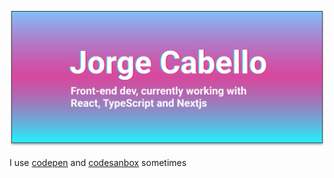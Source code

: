 
![I'm Jorge Cabello](https://raw.githubusercontent.com/dokeet/dokeet/master/home.svg)

I use [codepen](https://codepen.io/dok) and [codesanbox](https://codesandbox.io/u/dokeet) sometimes

<!--
**dokeet/dokeet** is a ✨ _special_ ✨ repository because its `README.md` (this file) appears on your GitHub profile.

Here are some ideas to get you started:

- 🔭 I’m currently working on ...
- 🌱 I’m currently learning ...
- 👯 I’m looking to collaborate on ...
- 🤔 I’m looking for help with ...
- 💬 Ask me about ...
- 📫 How to reach me: ...
- 😄 Pronouns: ...
- ⚡ Fun fact: ...
-->

